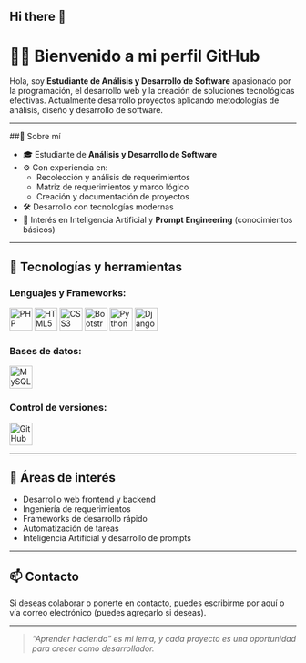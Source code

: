 ## Hi there 👋

# 👨‍💻 Bienvenido a mi perfil GitHub

Hola, soy **Estudiante de Análisis y Desarrollo de Software** apasionado por la programación, el desarrollo web y la creación de soluciones tecnológicas efectivas. Actualmente desarrollo proyectos aplicando metodologías de análisis, diseño y desarrollo de software.

---

##🧠 Sobre mí

- 🎓 Estudiante de **Análisis y Desarrollo de Software**
- ⚙️ Con experiencia en:
  - Recolección y análisis de requerimientos
  - Matriz de requerimientos y marco lógico
  - Creación y documentación de proyectos
- 🛠️ Desarrollo con tecnologías modernas
- 🧪 Interés en Inteligencia Artificial y **Prompt Engineering** (conocimientos básicos)

---

## 🧰 Tecnologías y herramientas

### Lenguajes y Frameworks:

<p>
  <img src="https://cdn.jsdelivr.net/gh/devicons/devicon/icons/php/php-original.svg" width="40" height="40" alt="PHP" />
  <img src="https://cdn.jsdelivr.net/gh/devicons/devicon/icons/html5/html5-original.svg" width="40" height="40" alt="HTML5" />
  <img src="https://cdn.jsdelivr.net/gh/devicons/devicon/icons/css3/css3-original.svg" width="40" height="40" alt="CSS3" />
  <img src="https://cdn.jsdelivr.net/gh/devicons/devicon/icons/bootstrap/bootstrap-original.svg" width="40" height="40" alt="Bootstrap" />
  <img src="https://cdn.jsdelivr.net/gh/devicons/devicon/icons/python/python-original.svg" width="40" height="40" alt="Python" />
  <img src="https://cdn.jsdelivr.net/gh/devicons/devicon/icons/django/django-plain.svg" width="40" height="40" alt="Django" />
</p>

### Bases de datos:

<p>
  <img src="https://cdn.jsdelivr.net/gh/devicons/devicon/icons/mysql/mysql-original.svg" width="40" height="40" alt="MySQL" />
</p>

### Control de versiones:

<p>
  <img src="https://cdn.jsdelivr.net/gh/devicons/devicon/icons/github/github-original.svg" width="40" height="40" alt="GitHub" />
</p>

---

## 📌 Áreas de interés

- Desarrollo web frontend y backend
- Ingeniería de requerimientos
- Frameworks de desarrollo rápido
- Automatización de tareas
- Inteligencia Artificial y desarrollo de prompts

---

## 📫 Contacto

Si deseas colaborar o ponerte en contacto, puedes escribirme por aquí o vía correo electrónico (puedes agregarlo si deseas).

---

> *“Aprender haciendo” es mi lema, y cada proyecto es una oportunidad para crecer como desarrollador.*



